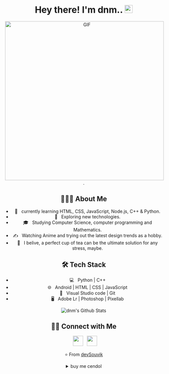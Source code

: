 <div align="center">

# Hey there! I'm dnm.. <img src="https://github.com/souvikguria98/souvikguria98/blob/master/Hi.gif" width="25">
<img align="right" alt="GIF" src="https://www.gifcen.com/wp-content/uploads/2022/10/capybara-gif-5.gif" width="500"/>
<p>.</p>

## 👨🏻‍💻 About Me
- 🔭 &nbsp; currently learning HTML, CSS, JavaScript, Node.js, C++ & Python.
- 🤔 &nbsp; Exploring new technologies.
- 🎓 &nbsp; Studying Computer Science, computer programming and Mathematics.
- ✍️ &nbsp; Watching Anime and trying out the latest design trends as a hobby.
- 🍵 &nbsp; I belive, a perfect cup of tea can be the ultimate solution for any stress, maybe. 

## 🛠 Tech Stack
- 💻 &nbsp; Python | C++  
- 🌐 &nbsp; Android | HTML | CSS | JavaScript 
- 🔧 &nbsp; Visual Studio code | Git
- 🖥 &nbsp; Adobe Lr | Photoshop | Pixellab
<img align="center" src="https://github-readme-stats.vercel.app/api?username=dnnnm&include_all_commits=true&count_private=true&show_icons=true&line_height=20&title_color=7A7ADB&icon_color=2234AE&text_color=D3D3D3&bg_color=0,000000,130F40" alt="dnm's Github Stats">

## 🤝🏻 Connect with Me
<p align="center">
&nbsp; <a href="https://www.instagram.com/adam_daniam/" target="_blank" rel="noopener noreferrer"><img src="https://telegra.ph/file/53d1434bda603a4cf679e.png" width="32" /></a>
&nbsp; <a href="mailto:adam.daniam@gmail.com" target="_blank" rel="noopener noreferrer"><img src="https://telegra.ph/file/6245ac629273d1769a26d.png"  width="32" /></a>
</p>

⭐️ From [devSouvik](https://github.com/devSouvik)<br>
<details>
<summary>buy me cendol</summary><br>
<img src="https://telegra.ph/file/bd769be997fb6193c87ee.jpg/">
</details>
